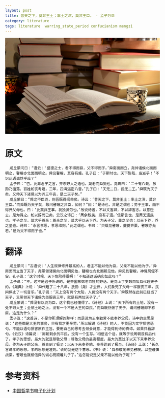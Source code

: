 ```yaml
---
layout: post
title: 普天之下，莫非王土；率土之滨，莫非王臣。 - 孟子万章
category: literature
tags: literature  warring_state_period confucianism mengzi
---
```


![](/assets/img/literature.jpg)

# 原文

      咸丘蒙问曰：“语云：‘盛德之士，君不得而臣，父不得而子。’舜南面而立，尧帅诸侯北面而朝之，瞽瞍亦北面而朝之。舜见瞽瞍，其容有蹙。孔子曰：‘于斯时也，天下殆哉，岌岌乎！’不识此语诚然乎哉？”
      孟子曰：“否。此非君子之言，齐东野人之语也。尧老而舜摄也。尧典曰：‘二十有八载，放勋乃徂落，百姓如丧考妣，三年，四海遏密八音。’孔子曰：‘天无二日，民无二王。’舜既为天子矣，又帅天下诸侯以为尧三年丧，是二天子矣。”
      咸丘蒙曰：“舜之不臣尧，则吾既得闻命矣。诗云：‘普天之下，莫非王土；率土之滨，莫非王臣。’而舜既为天子矣，敢问瞽瞍之非臣，如何？”曰：“是诗也，非是之谓也；劳于王事，而不得养父母也。曰：‘此莫非王事，我独贤劳也。’故说诗者，不以文害辞，不以辞害志。以意逆志，是为得之。如以辞而已矣，云汉之诗曰：‘周余黎民，靡有孑遗。’信斯言也，是周无遗民也。孝子之至，莫大乎尊亲；尊亲之至，莫大乎以天下养。为天子父，尊之至也；以天下养，养之至也。诗曰：‘永言孝思，孝思维则。’此之谓也。书曰：‘只载见瞽瞍，夔夔齐栗，瞽瞍亦允若。’是为父不得而子也。”

# 翻译

      咸丘蒙问：“古语说：‘人生规律修养最高的人，君主不能以他为臣，父亲不能以他为子。’舜南面而立当了天子，尧带领诸侯向北面朝见他，瞽瞍也向北面朝见他。舜见到瞽瞍，神情局促不安。孔子说：‘这个时候，天下危险得很啊！’不知道这话确实如此吗？”
      孟子说：“不，这不是君子所说的，是齐国东郊老百姓的野话。是尧上了岁数而叫舜代理天子的。《尧典》上说：‘舜代理了二十八年，放勋（尧）才去世，人们象死了父母一样服丧三年，民间停止了一切音乐。’孔子说：‘天上没有两个太阳，人民没有两个天子。’舜既然在此前已经当了天子，又带领天下诸侯为尧服丧三年，就是有两位天子了。”
      咸丘蒙说：“舜没有以尧为臣，这个我已经懂得了。《诗经》上说：‘天下所有的土地，没有一处不归大王；全部土地之上，没有一个不是大王的臣民。’而舜既然做了天子，请问瞽瞍却不称臣，这是为什么？”
      孟子说：“这首诗，不是你所理解的那样；而是说为王事勤劳不能奉养父母。诗中的意思是说：‘这些都是大王的事务，只有我才更辛劳。’所以解说《诗经》的人，不能因为文字损害语句，不能以语句损害原作主旨。要用自己的思考去领会诗意，才能得到诗的真谛。如果只看辞句，《云汉》诗篇说：‘周朝剩余的平民，没有一个生存。’相信这个话，就等于说周朝没有后代了。孝子的思想，最大的就是尊敬父母；尊敬父母的最高程度，最大的莫过于以天下来奉养父母。作为天子的父亲，尊贵到了极至；以天下来奉养他，奉养达到了极至。《诗经》上说：‘长久言说孝的思想，孝的思想是准则。’说的就是这个意思。《书》说：‘舜恭敬地来见瞽瞍，以至谨慎战栗，瞽瞍也就相信舜的诚心而顺着儿子了。’这怎能说是父亲不能以他为子呢？”
      
# 参考资料

* [中国哲学书电子化计划][1]

[1]: http://ctext.org/mengzi/wan-zhang-i/zhs